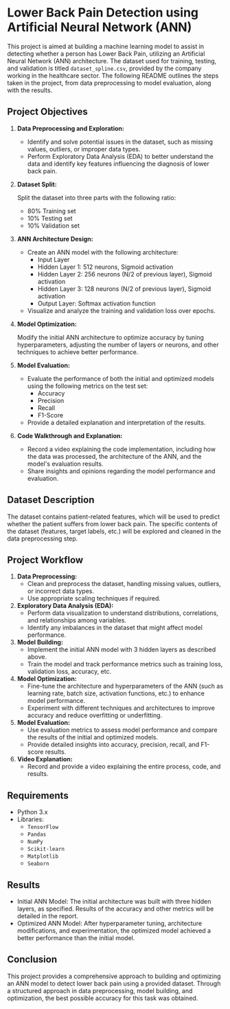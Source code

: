 # Lower Back Pain Detection using Artificial Neural Network (ANN)
This project is aimed at building a machine learning model to assist in detecting whether a person has Lower Back Pain, utilizing an Artificial Neural Network (ANN) architecture. The dataset used for training, testing, and validation is titled `dataset_spline.csv`, provided by the company working in the healthcare sector. The following README outlines the steps taken in the project, from data preprocessing to model evaluation, along with the results.

## Project Objectives
1. **Data Preprocessing and Exploration:**
   - Identify and solve potential issues in the dataset, such as missing values, outliers, or improper data types.
   - Perform Exploratory Data Analysis (EDA) to better understand the data and identify key features influencing the diagnosis of lower back pain.
2. **Dataset Split:**

   Split the dataset into three parts with the following ratio:
      - 80% Training set
      - 10% Testing set
      - 10% Validation set
3. **ANN Architecture Design:**
   - Create an ANN model with the following architecture:
        - Input Layer
        - Hidden Layer 1: 512 neurons, Sigmoid activation
        - Hidden Layer 2: 256 neurons (N/2 of previous layer), Sigmoid activation
        - Hidden Layer 3: 128 neurons (N/2 of previous layer), Sigmoid activation
        - Output Layer: Softmax activation function
    - Visualize and analyze the training and validation loss over epochs.
4. **Model Optimization:**

    Modify the initial ANN architecture to optimize accuracy by tuning hyperparameters, adjusting the number of layers or neurons, and other techniques to achieve better performance.
5. **Model Evaluation:**
      - Evaluate the performance of both the initial and optimized models using the following metrics on the test set:
          - Accuracy
          - Precision
          - Recall
          - F1-Score
      - Provide a detailed explanation and interpretation of the results.
6. **Code Walkthrough and Explanation:**
    - Record a video explaining the code implementation, including how the data was processed, the architecture of the ANN, and the model's evaluation results.
    - Share insights and opinions regarding the model performance and evaluation.

## Dataset Description
The dataset contains patient-related features, which will be used to predict whether the patient suffers from lower back pain. The specific contents of the dataset (features, target labels, etc.) will be explored and cleaned in the data preprocessing step.

## Project Workflow
1. **Data Preprocessing:**
    - Clean and preprocess the dataset, handling missing values, outliers, or incorrect data types.
    - Use appropriate scaling techniques if required.
2. **Exploratory Data Analysis (EDA):**
    - Perform data visualization to understand distributions, correlations, and relationships among variables.
    - Identify any imbalances in the dataset that might affect model performance.
3. **Model Building:**
    - Implement the initial ANN model with 3 hidden layers as described above.
    - Train the model and track performance metrics such as training loss, validation loss, accuracy, etc.
4. **Model Optimization:**
    - Fine-tune the architecture and hyperparameters of the ANN (such as learning rate, batch size, activation functions, etc.) to enhance model performance.
    - Experiment with different techniques and architectures to improve accuracy and reduce overfitting or underfitting.
5. **Model Evaluation:**
    - Use evaluation metrics to assess model performance and compare the results of the initial and optimized models.
    - Provide detailed insights into accuracy, precision, recall, and F1-score results.
6. **Video Explanation:**
    - Record and provide a video explaining the entire process, code, and results.

## Requirements
- Python 3.x
- Libraries:
  - `TensorFlow`
  - `Pandas`
  - `NumPy`
  - `Scikit-learn`
  - `Matplotlib`
  - `Seaborn`
 
## Results
- Initial ANN Model: The initial architecture was built with three hidden layers, as specified. Results of the accuracy and other metrics will be detailed in the report.
- Optimized ANN Model: After hyperparameter tuning, architecture modifications, and experimentation, the optimized model achieved a better performance than the initial model.

## Conclusion
This project provides a comprehensive approach to building and optimizing an ANN model to detect lower back pain using a provided dataset. Through a structured approach in data preprocessing, model building, and optimization, the best possible accuracy for this task was obtained.
